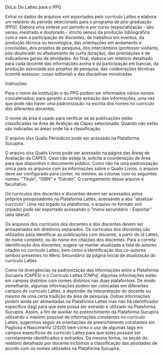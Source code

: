 DoLa: Do Lattes para o PPG

Extrai os dados de arquivos xml exportados pelo curriculo Lattes e elabora um relatório do periodo selecionado para o programa de pós-graduação (PPG). Elabora uma sintese por período e por curso (especialização - lato sensu, mestrado e doutorado - stricto sensu) da produção bibliográfica com e sem a participação de discentes, de trabalhos em eventos, da produção técnica ou tecnológica, das orientações em andamento e concluídas, dos projetos de pesquisa, dos intercâmbios (professor visitante, pós-doutorado ou afastamento de curta duração), das premiações e de indicadores gerais de atividades. Ao final, elabora um relatório detalhado para cada docente das informações acima e da participação em bancas, da produção associada aos projetos de pesquisa, das colaborações técnicas (comitê assessor, corpo editorial) e das disciplinas ministradas.

Instruções:

Para o nome da instituição e do PPG podem ser informados vários nomes concatenados, para garantir a correta extração das informações, uma vez que pode não haver uma padronização na escrita dos nomes no currículo dos diferentes docentes.

O nome da área é usado para verificar se as publicações estão classificadas na Área de Avalição da Capes selecionada. Quando não estão são indicadas as áreas onde há a classificação.

O arquivo xlsx Qualis Periódicos pode ser acessado na Plataforma Sucupira.

O arquivo xlsx Qualis Livros pode ser acessado na página das Áreas de Avaliação da CAPES. Caso não esteja lá, solicite a coordenação de Área para que disponilize o documento público. Como não há uma padronização única para os arquivos com as informações sobre o Qualis Livros, o arquivo deve ser configurado para conter, no mínimo, as colunas com os seguintes nomes: "Titulo", "ISBN" e "Estrato". O carregamento desse arquivo é facultativo.

Os currículos dos docentes e discentes devem ser acessados pelos próprios pesquisadores na Plataforma Lattes, acessando a aba "atualizar curriculo". Uma vez logado na plataforma, o arquivo no formato xml (zipado) pode ser exportado acessando o "menu secundário - Exportar" (aba lateral).

Os arquivos dos currículos dos docentes e dos discentes devem ser armazenados em diretórios separados. Os currículos dos discentes são utilizados para identificar as publicações com discente, a partir do id Lattes, do nome completo, ou do nome em citações dos discentes. Para a correta identificação dos discentes, sugere-se manter atualizada a lista de autores citados no curriculo Lattes, bem como a identificação dos co-autores (ambos presentes no Menu Secundário da página inicial de atualização do curriculo Lattes.

Como há divergências na padronização das informações entre a Plataforma Sucupira (CAPES) e o Curriculo Lattes (CNPq), algumas informações estão em campos distintos com nomes distintos nas duas plataformas. De modo semelhante, algumas informações podem ser colocadas em diferentes campos do curriculo Lattes, a depender da interpretação do docente ou mesmo de uma certa tradição da área de pesquisa. Outras informações podem ainda ser alimentadas na Plataforma Lattes mas não há identificador específico (tag) para que este possa ser extraído e utilizado na Plataforma Sucupira. Assim, a fim de auxiliar no preenchimento da Plataforma Sucupira utilizando o máximo possível de informações constantes no curriculo Lattes, sugerimos seguir as orientações de preenchimento constantes em Pagliosa e Nascimento (2020) bem como o uso de algumas tags em campos específicos do curriculo Lattes para que estes possam ser corretamente identificados e extraídos. Da mesma forma, na seção do relatório detalhado por docente incluimos a classificação das atividades de acordo com os nomes utilizados na Plataforma Sucupira.
